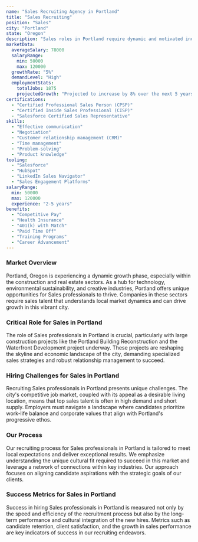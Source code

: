 ```yaml
---
name: "Sales Recruiting Agency in Portland"
title: "Sales Recruiting"
position: "Sales"
city: "Portland"
state: "Oregon"
description: "Sales roles in Portland require dynamic and motivated individuals to drive business growth across various industries."
marketData:
  averageSalary: 78000
  salaryRange:
    min: 50000
    max: 120000
  growthRate: "5%"
  demandLevel: "High"
  employmentStats:
    totalJobs: 1875
    projectedGrowth: "Projected to increase by 8% over the next 5 years"
certifications:
  - "Certified Professional Sales Person (CPSP)"
  - "Certified Inside Sales Professional (CISP)"
  - "Salesforce Certified Sales Representative"
skills:
  - "Effective communication"
  - "Negotiation"
  - "Customer relationship management (CRM)"
  - "Time management"
  - "Problem-solving"
  - "Product knowledge"
tooling:
  - "Salesforce"
  - "HubSpot"
  - "LinkedIn Sales Navigator"
  - "Sales Engagement Platforms"
salaryRange:
  min: 50000
  max: 120000
  experience: "2-5 years"
benefits:
  - "Competitive Pay"
  - "Health Insurance"
  - "401(k) with Match"
  - "Paid Time Off"
  - "Training Programs"
  - "Career Advancement"
---
```


### Market Overview
Portland, Oregon is experiencing a dynamic growth phase, especially within the construction and real estate sectors. As a hub for technology, environmental sustainability, and creative industries, Portland offers unique opportunities for Sales professionals to thrive. Companies in these sectors require sales talent that understands local market dynamics and can drive growth in this vibrant city.

### Critical Role for Sales in Portland
The role of Sales professionals in Portland is crucial, particularly with large construction projects like the Portland Building Reconstruction and the Waterfront Development project underway. These projects are reshaping the skyline and economic landscape of the city, demanding specialized sales strategies and robust relationship management to succeed.

### Hiring Challenges for Sales in Portland
Recruiting Sales professionals in Portland presents unique challenges. The city's competitive job market, coupled with its appeal as a desirable living location, means that top sales talent is often in high demand and short supply. Employers must navigate a landscape where candidates prioritize work-life balance and corporate values that align with Portland's progressive ethos.

### Our Process
Our recruiting process for Sales professionals in Portland is tailored to meet local expectations and deliver exceptional results. We emphasize understanding the unique cultural fit required to succeed in this market and leverage a network of connections within key industries. Our approach focuses on aligning candidate aspirations with the strategic goals of our clients.

### Success Metrics for Sales in Portland
Success in hiring Sales professionals in Portland is measured not only by the speed and efficiency of the recruitment process but also by the long-term performance and cultural integration of the new hires. Metrics such as candidate retention, client satisfaction, and the growth in sales performance are key indicators of success in our recruiting endeavors.